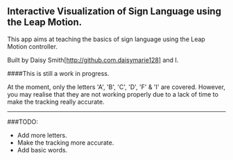 ## Interactive Visualization of Sign Language using the Leap Motion.

This app aims at teaching the basics of sign language using the Leap Motion controller.

Built by Daisy Smith[http://github.com.daisymarie128] and I.

####This is still a work in progress.

At the moment, only the letters 'A', 'B', 'C', 'D', 'F' & 'I' are covered.
However, you may realise that they are not working properly due to a lack of time to make the tracking really accurate.

---

###TODO:

* Add more letters.
* Make the tracking more accurate.
* Add basic words.